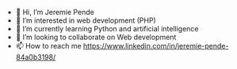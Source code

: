 - 👋 Hi, I’m Jeremie Pende 
- 👀 I’m interested in  web development (PHP)
- 🌱 I’m currently learning  Python and artificial intelligence
- 💞️ I’m looking to collaborate on Web development
- 📫 How to reach me https://www.linkedin.com/in/jeremie-pende-84a0b3198/

<!---
JeremiePende/JeremiePende is a ✨ special ✨ repository because its `README.md` (this file) appears on your GitHub profile.
You can click the Preview link to take a look at your changes.
--->
